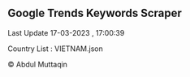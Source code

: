 

## Google Trends Keywords Scraper 
 
Last Update 17-03-2023 , 17:00:39

Country List :
VIETNAM.json



© Abdul Muttaqin 
